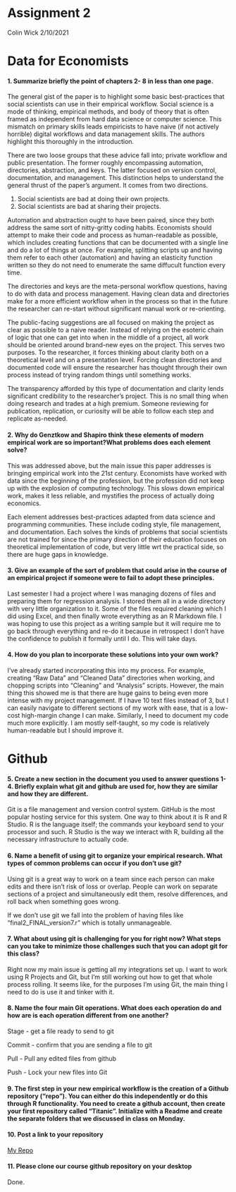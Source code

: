 Assignment 2
================
Colin Wick
2/10/2021

Data for Economists
===================

#### 1. Summarize briefly the point of chapters 2- 8 in less than one page.

The general gist of the paper is to highlight some basic best-practices
that social scientists can use in their empirical workflow. Social
science is a mode of thinking, empirical methods, and body of theory
that is often framed as independent from hard data science or computer
science. This mismatch on primary skills leads empiricists to have naive
(if not actively horrible) digital workflows and data management skills.
The authors highlight this thoroughly in the introduction.

There are two loose groups that these advice fall into; private workflow
and public presentation. The former roughly encompassing automation,
directories, abstraction, and keys. The latter focused on version
control, documentation, and management. This distinction helps to
understand the general thrust of the paper’s argument. It comes from two
directions.

1.  Social scientists are bad at doing their own projects.
2.  Social scientists are bad at sharing their projects.

Automation and abstraction ought to have been paired, since they both
address the same sort of nitty-gritty coding habits. Economists should
attempt to make their code and process as human-readable as possible,
which includes creating functions that can be documented with a single
line and do a lot of things at once. For example, splitting scripts up
and having them refer to each other (automation) and having an
elasticity function written so they do not need to enumerate the same
diffucult function every time.

The directories and keys are the meta-personal workflow questions,
having to do with data and process management. Having clean data and
directories make for a more efficient workflow when in the process so
that in the future the researcher can re-start without significant
manual work or re-orienting.

The public-facing suggestions are all focused on making the project as
clear as possible to a naive reader. Instead of relying on the esoteric
chain of logic that one can get into when in the middle of a project,
all work should be oriented around brand-new eyes on the project. This
serves two purposes. To the researcher, it forces thinking about clarity
both on a theoretical level and on a presentation level. Forcing clean
directories and documented code will ensure the researcher has thought
through their own process instead of trying random things until
something works.

The transparency afforded by this type of documentation and clarity
lends significant credibility to the researcher’s project. This is no
small thing when doing research and trades at a high premium. Someone
reviewing for publication, replication, or curiosity will be able to
follow each step and replicate as-needed.

#### 2. Why do Genztkow and Shapiro think these elements of modern empirical work are so important?What problems does each element solve?

This was addressed above, but the main issue this paper addresses is
bringing empirical work into the 21st century. Economists have worked
with data since the beginning of the profession, but the profession did
not keep up with the explosion of computing technology. This slows down
empirical work, makes it less reliable, and mystifies the process of
actually doing economics.

Each element addresses best-practices adapted from data science and
programming communities. These include coding style, file management,
and documentation. Each solves the kinds of problems that social
scientists are not trained for since the primary direction of their
education focuses on theoretical implementation of code, but very little
wrt the practical side, so there are huge gaps in knowledge.

#### 3. Give an example of the sort of problem that could arise in the course of an empirical project if someone were to fail to adopt these principles.

Last semester I had a project where I was managing dozens of files and
preparing them for regression analysis. I stored them all in a wide
directory with very little organization to it. Some of the files
required cleaning which I did using Excel, and then finally wrote
everything as an R Markdown file. I was hoping to use this project as a
writing sample but it will require me to go back through everything and
re-do it because in retrospect I don’t have the confidence to publish it
formally until I do. This will take days.

#### 4. How do you plan to incorporate these solutions into your own work?

I’ve already started incorporating this into my process. For example,
creating “Raw Data” and “Cleaned Data” directories when working, and
chopping scripts into “Cleaning” and “Analysis” scripts. However, the
main thing this showed me is that there are huge gains to being even
more intense with my project management. If I have 10 text files instead
of 3, but I can easily navigate to different sections of my work with
ease, that is a low-cost high-margin change I can make. Similarly, I
need to document my code much more explicitly. I am mostly self-taught,
so my code is relatively human-readable but I should improve it.

Github
======

#### 5. Create a new section in the document you used to answer questions 1-4. Briefly explain what git and github are used for, how they are similar and how they are different.

Git is a file management and version control system. GitHub is the most
popular hosting service for this system. One way to think about it is R
and R Studio. R is the language itself; the commands your keyboard send
to your processor and such. R Studio is the way we interact with R,
building all the necessary infrastructure to actually code.

#### 6. Name a benefit of using git to organize your empirical research. What types of common problems can occur if you don’t use git?

Using git is a great way to work on a team since each person can make
edits and there isn’t risk of loss or overlap. People can work on
separate sections of a project and simultaneously edit them, resolve
differences, and roll back when something goes wrong.

If we don’t use git we fall into the problem of having files like
“final2\_FINAL\_version7.r” which is totally unmanageable.

#### 7. What about using git is challenging for you for right now? What steps can you take to minimize those challenges such that you can adopt git for this class?

Right now my main issue is getting all my integrations set up. I want to
work using R Projects and Git, but I’m still working out how to get that
whole process rolling. It seems like, for the purposes I’m using Git,
the main thing I need to do is use it and tinker with it.

#### 8. Name the four main Git operations. What does each operation do and how are is each operation different from one another?

Stage - get a file ready to send to git

Commit - confirm that you are sending a file to git

Pull - Pull any edited files from github

Push - Lock your new files into Git

#### 9. The first step in your new empirical workflow is the creation of a Github repository (“repo”). You can either do this independently or do this through R functionality. You need to create a github account, then create your first repository called “Titanic”. Initialize with a Readme and create the separate folders that we discussed in class on Monday.

#### 10. Post a link to your repository

[My Repo](https://github.com/ColinWick/CausInf)

#### 11. Please clone our course github repository on your desktop

Done.
